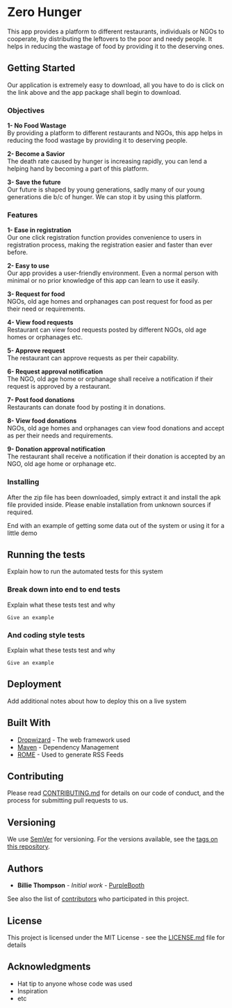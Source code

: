 # Zero Hunger

This app provides a platform to different restaurants, individuals or NGOs to cooperate, by distributing the leftovers to the poor and needy people. It helps in reducing the wastage of food by providing it to the deserving ones.

## Getting Started

Our application is extremely easy to download, all you have to do is click on the link above and the app package shall begin to download.

### Objectives

**1-	No Food Wastage**
<br>By providing a platform to different restaurants and NGOs, this app helps in reducing the food wastage by providing it to deserving people.

**2-	Become a Savior**
<br>The death rate caused by hunger is increasing rapidly, you can lend a helping hand by becoming a part of this platform.

**3-	Save the future**
<br>Our future is shaped by young generations, sadly many of our young generations die b/c of hunger. We can stop it by using this platform.

### Features

**1-	Ease in registration**
<br>Our one click registration function provides convenience to users in registration process, making the registration easier and faster than ever before.

**2-	Easy to use**
<br>Our app provides a user-friendly environment. Even a normal person with minimal or no prior knowledge of this app can learn to use it easily.

**3-	Request for food**
<br>NGOs, old age homes and orphanages can post request for food as per their need or requirements.

**4-	View food requests**
<br>Restaurant can view food requests posted by different NGOs, old age homes or orphanages etc.

**5-	Approve request**
<br>The restaurant can approve requests as per their capability.

**6-	Request approval notification**
<br>The NGO, old age home or orphanage shall receive a notification if their request is approved by a restaurant.

**7-	Post food donations**
<br>Restaurants can donate food by posting it in donations.

**8-	View food donations**
<br>NGOs, old age homes and orphanages can view food donations and accept as per their needs and requirements.

**9-	Donation approval notification**
<br>The restaurant shall receive a notification if their donation is accepted by an NGO, old age home or orphanage etc.

### Installing

After the zip file has been downloaded, simply extract it and install the apk file provided inside.
Please enable installation from unknown sources if required.

End with an example of getting some data out of the system or using it for a little demo

## Running the tests

Explain how to run the automated tests for this system

### Break down into end to end tests

Explain what these tests test and why

```
Give an example
```

### And coding style tests

Explain what these tests test and why

```
Give an example
```

## Deployment

Add additional notes about how to deploy this on a live system

## Built With

* [Dropwizard](http://www.dropwizard.io/1.0.2/docs/) - The web framework used
* [Maven](https://maven.apache.org/) - Dependency Management
* [ROME](https://rometools.github.io/rome/) - Used to generate RSS Feeds

## Contributing

Please read [CONTRIBUTING.md](https://gist.github.com/PurpleBooth/b24679402957c63ec426) for details on our code of conduct, and the process for submitting pull requests to us.

## Versioning

We use [SemVer](http://semver.org/) for versioning. For the versions available, see the [tags on this repository](https://github.com/your/project/tags). 

## Authors

* **Billie Thompson** - *Initial work* - [PurpleBooth](https://github.com/PurpleBooth)

See also the list of [contributors](https://github.com/your/project/contributors) who participated in this project.

## License

This project is licensed under the MIT License - see the [LICENSE.md](LICENSE.md) file for details

## Acknowledgments

* Hat tip to anyone whose code was used
* Inspiration
* etc

